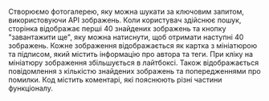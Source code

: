 Cтворюємо фотогалерею, яку можна шукати за ключовим запитом, використовуючи API зображень. Коли користувач здійснює пошук, сторінка відображає перші 40 знайдених зображень та кнопку "завантажити ще", яку можна натиснути, щоб отримати наступні 40 зображень. Кожне зображення відображається як картка з мініатюрою та підписом, який містить інформацію про автора та теги. При кліку на мініатюру зображення збільшується в лайтбоксі. Також відображається повідомлення з кількістю знайдених зображень та попередженнями про помилки. Код містить коментарі, які пояснюють різні частини функціоналу.